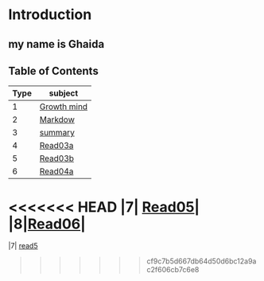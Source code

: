 # Introduction 
## my name is Ghaida


## Table of Contents

| Type     | subject  |
| ----------- | ----------- |
| 1      |[Growth mind](/Growthmindset.md)   |
| 2  |  [Markdow](/Markdown.md)       |
|    3  |[summary](/summary.md)|
|4      |[Read03a](/read03a.md)|
|5|[Read03b](/read03b.md)|
|6|[Read04a](/read04a)|
<<<<<<< HEAD
|7| [Read05](/read05)|
|8|[Read06](/read6)|
=======
|7| [read5](/read05)
>>>>>>> cf9c7b5d667db64d50d6bc12a9ac2f606cb7c6e8





